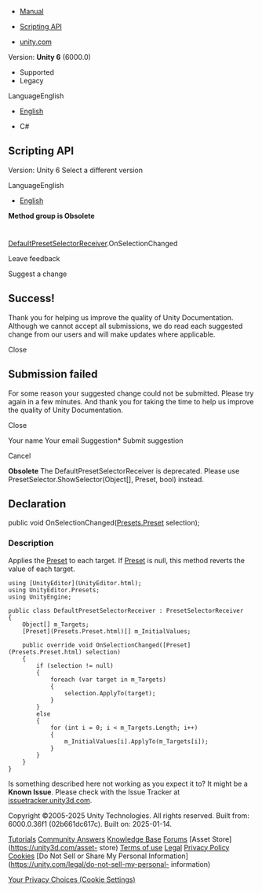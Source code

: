[ ]()

  * [Manual](../Manual/index.html)
  * [Scripting API](../ScriptReference/index.html)

  * [unity.com](https://unity.com/)

Version: **Unity 6** (6000.0)

  * Supported
  * Legacy

LanguageEnglish

  * [English]()

  * C#

[ ](https://docs.unity3d.com)

## Scripting API

Version: Unity 6 Select a different version

LanguageEnglish

  * [English]()

**Method group is Obsolete**  

#
[DefaultPresetSelectorReceiver](Presets.DefaultPresetSelectorReceiver.html).OnSelectionChanged

Leave feedback

Suggest a change

## Success!

Thank you for helping us improve the quality of Unity Documentation. Although
we cannot accept all submissions, we do read each suggested change from our
users and will make updates where applicable.

Close

## Submission failed

For some reason your suggested change could not be submitted. Please <a>try
again</a> in a few minutes. And thank you for taking the time to help us
improve the quality of Unity Documentation.

Close

Your name Your email Suggestion* Submit suggestion

Cancel

[ ]()

**Obsolete** The DefaultPresetSelectorReceiver is deprecated. Please use
PresetSelector.ShowSelector(Object[], Preset, bool) instead.

## Declaration

public void OnSelectionChanged([Presets.Preset](Presets.Preset.html)
selection);

### Description

Applies the [Preset](Presets.Preset.html) to each target. If
[Preset](Presets.Preset.html) is null, this method reverts the value of each
target.

    
    
    using [UnityEditor](UnityEditor.html);
    using UnityEditor.Presets;
    using UnityEngine;  
      
    public class DefaultPresetSelectorReceiver : PresetSelectorReceiver
    {
        Object[] m_Targets;
        [Preset](Presets.Preset.html)[] m_InitialValues;  
      
        public override void OnSelectionChanged([Preset](Presets.Preset.html) selection)
        {
            if (selection != null)
            {
                foreach (var target in m_Targets)
                {
                    selection.ApplyTo(target);
                }
            }
            else
            {
                for (int i = 0; i < m_Targets.Length; i++)
                {
                    m_InitialValues[i].ApplyTo(m_Targets[i]);
                }
            }
        }
    }
    

Is something described here not working as you expect it to? It might be a
**Known Issue**. Please check with the Issue Tracker at
[issuetracker.unity3d.com](https://issuetracker.unity3d.com).

Copyright ©2005-2025 Unity Technologies. All rights reserved. Built from:
6000.0.36f1 (02b661dc617c). Built on: 2025-01-14.

[Tutorials](https://unity3d.com/learn) [Community
Answers](https://answers.unity3d.com) [Knowledge
Base](https://support.unity3d.com/hc/en-us)
[Forums](https://forum.unity3d.com) [Asset Store](https://unity3d.com/asset-
store) [Terms of use](https://docs.unity3d.com/Manual/TermsOfUse.html)
[Legal](https://unity.com/legal) [Privacy
Policy](https://unity.com/legal/privacy-policy)
[Cookies](https://unity.com/legal/cookie-policy) [Do Not Sell or Share My
Personal Information](https://unity.com/legal/do-not-sell-my-personal-
information)

[Your Privacy Choices (Cookie Settings)](javascript:void\(0\);)

